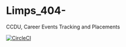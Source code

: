 # Limps_404-
CCDU, Career Events Tracking and Placements

[![CircleCI](https://circleci.com/gh/circleci/Limps_404-.svg?style=svg)](https://circleci.com/gh/circleci/)
